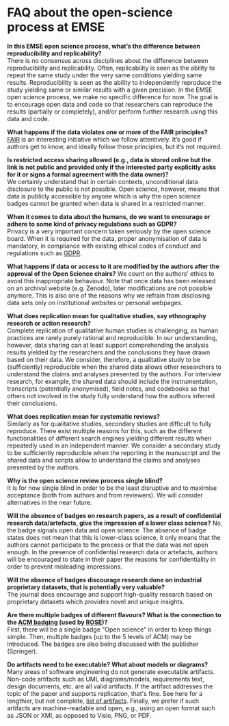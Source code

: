 FAQ about the open-science process at EMSE
==========================================

**In this EMSE open science process, what’s the difference between reproducibility and replicability?**  
There is no consensus across disciplines about the difference between reproducibility and replicability. Often, replicability is seen as the ability to repeat the same study under the very same conditions yielding same results.
Reproducibility is seen as the ability to independently reproduce the study yielding same or similar results with a given precision. In the EMSE open science process, we make no specific difference for now. The goal is to encourage open data and code so that researchers can reproduce the results (partially or completely), and/or perform further research using this data and code.

**What happens if the data violates one or more of the FAIR principles?**  
[FAIR](https://www.force11.org/group/fairgroup/fairprinciples) is an interesting initiative which we follow attentively. It’s good if authors get to know, and ideally follow those principles, but it’s not required.

**Is restricted access sharing allowed (e.g., data is stored online but the link is not public and provided only if the interested party explicitly asks for it or signs a formal agreement with the data owner)?**  
We certainly understand that in certain contexts, unconditional data disclosure to the public is not possible. Open science, however, means that data is publicly accessible by anyone which is why the open science badges cannot be granted when data is shared in a restricted manner.

**When it comes to data about the humans, do we want to encourage or adhere to some kind of privacy regulations such as GDPR?**  
Privacy is a very important concern taken seriously by the open science board. When it is required for the data, proper anonymisation of data is mandatory, in compliance with existing ethical codes of conduct and regulations such as [GDPR](https://en.wikipedia.org/wiki/General_Data_Protection_Regulation).

**What happens if data or access to it are modified by the authors after the approval of the Open Science chairs?**
We count on the  authors’ ethics to avoid this inappropriate behaviour. Note that once data has been released on an archival website (e.g. Zenodo), later modifications are not possible anymore. This is also one of the reasons why we refrain from disclosing data sets only on institutional websites or personal webpages.

**What does replication mean for qualitative studies, say ethnography research or action research?**   
Complete replication of qualitative human studies is challenging, as human practices are rarely purely rational and reproducible. In our understanding, however, data sharing can at least support comprehending the analysis results yielded by the researchers and the conclusions they have drawn based on their data. We consider, therefore, a qualitative study to be (sufficiently) reproducible when the shared data allows other researchers to understand the claims and analyses presented by the authors. For interview research, for example, the shared data should include the instrumentation, transcripts (potentially anonymised), field notes, and codebooks so that others not involved in the study fully understand how the authors inferred their conclusions.

**What does replication mean for systematic reviews?**  
Similarly as for qualitative studies, secondary studies are difficult to fully reproduce. There exist multiple reasons for this, such as the different functionalities of different search engines yielding different results when repeatedly used in an independent manner. We consider a secondary study to be sufficiently reproducible when the reporting in the manuscript and the shared data and scripts allow to understand the claims and analyses presented by the authors.

**Why is the open science review process single blind?**  
It is for now single blind in order to be the least disruptive and to maximise acceptance (both from authors and from reviewers). We will consider alternatives in the near future.

**Will the absence of badges on research papers, as a result of confidential research data/artefacts, give the impression of a lower class science?**
No, the badge signals open data and open science. The absence of badge states does not mean that this is lower-class science, it only means that the authors cannot participate to the process or that the data was not open enough. In the presence of confidential research data or artefacts, authors will be encouraged to state in their paper the reasons for confidentiality in order to prevent misleading impressions.

**Will the absence of badges discourage research done on industrial proprietary datasets, that is potentially very valuable?**  
The journal does encourage and support high-quality research based on proprietary datasets which provides novel and unique insights.

**Are there multiple badges of different flavours? What is the connection to the [ACM badging](https://www.acm.org/publications/policies/artifact-review-badging) (used by [ROSE](https://2018.fseconference.org/track/rosefest-2018))?**  
First, there will be a single badge "Open science" in order to keep things simple. Then, multiple badges (up to the 5 levels of ACM) may be introduced. The badges are also being discussed with the publisher (Springer).

**Do artifacts need to be executable? What about models or diagrams?** 
Many areas of software engineering do not generate executable artifacts. Non-code artifacts such as UML diagrams/models, requirements text, design documents, etc. are all valid artifacts. If the artifact addresses the topic of the paper and supports replication, that's fine. See here for a lengthier, but not complete, [list of artifacts](https://github.com/researchart/all/blob/master/ListOfArtifacts.md). Finally, we prefer if such artifacts are machine-readable and open, e.g., using an open format such as JSON or XMI, as opposed to Visio, PNG, or PDF.
